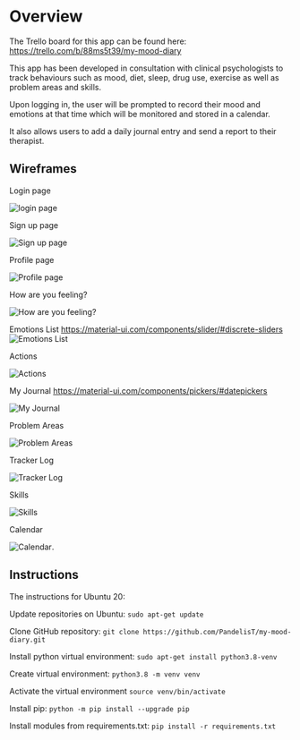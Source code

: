 # Overview

The Trello board for this app can be found here: https://trello.com/b/88ms5t39/my-mood-diary

This app has been developed in consultation with clinical psychologists to track behaviours such as mood, diet, sleep, drug use, exercise as well as problem areas and skills.

Upon logging in, the user will be prompted to record their mood and emotions at that time which will be monitored and stored in a calendar.

It also allows users to add a daily journal entry and send a report to their therapist.

## Wireframes

Login page

![login page](docs/Login_page_wireframe.png)

Sign up page

![Sign up page](docs/Sign_up_page_wireframe.png)

Profile page

![Profile page](docs/Profile_wireframe.png)

How are you feeling?

![How are you feeling?](docs/How_are_you_feeling_wireframe.png)

Emotions List
https://material-ui.com/components/slider/#discrete-sliders
![Emotions List](docs/Emotions_list_wireframe.png)

Actions

![Actions](docs/Actions_wireframe.png)

My Journal
https://material-ui.com/components/pickers/#datepickers

![My Journal](docs/Journal_wireframe.png)

Problem Areas

![Problem Areas](docs/Problem_areas_wireframe.png)

Tracker Log

![Tracker Log](docs/tracker_log_wireframe.png)

Skills

![Skills](docs/Skills_wireframe.png)

Calendar

![Calendar](docs/Calendar_wireframe.png).

## Instructions

The instructions for Ubuntu 20:

Update repositories on Ubuntu: `sudo apt-get update`

Clone GitHub repository: `git clone https://github.com/PandelisT/my-mood-diary.git`

Install python virtual environment: `sudo apt-get install python3.8-venv`

Create virtual environment: `python3.8 -m venv venv`

Activate the virtual environment `source venv/bin/activate`

Install pip: `python -m pip install --upgrade pip`

Install modules from requirements.txt: `pip install -r requirements.txt`